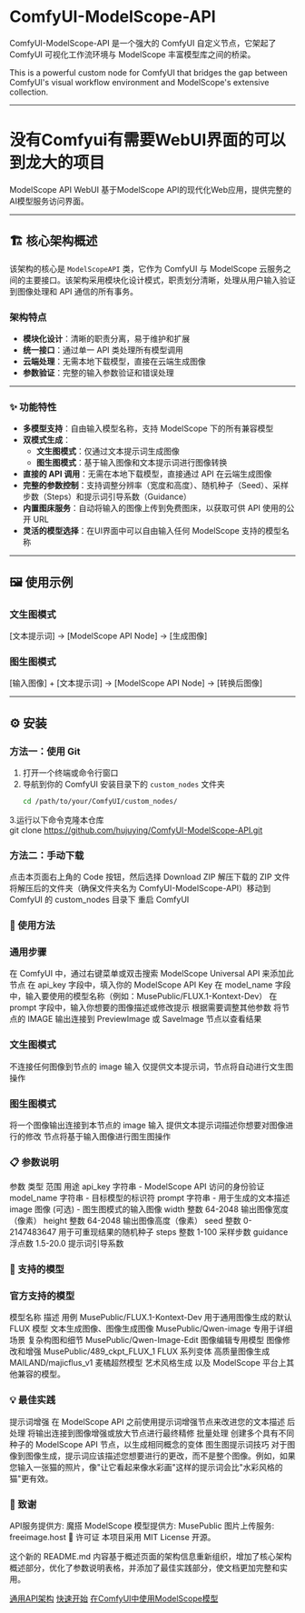 # ComfyUI-ModelScope-API
 
ComfyUI-ModelScope-API 是一个强大的 ComfyUI 自定义节点，它架起了 ComfyUI 可视化工作流环境与 ModelScope 丰富模型库之间的桥梁。
 
This is a powerful custom node for ComfyUI that bridges the gap between ComfyUI's visual workflow environment and ModelScope's extensive collection.

---
# 没有Comfyui有需要WebUI界面的可以到龙大的项目
ModelScope API WebUI
基于ModelScope API的现代化Web应用，提供完整的AI模型服务访问界面。

---
 
## 🏗️ 核心架构概述
 
该架构的核心是 `ModelScopeAPI` 类，它作为 ComfyUI 与 ModelScope 云服务之间的主要接口。该架构采用模块化设计模式，职责划分清晰，处理从用户输入验证到图像处理和 API 通信的所有事务。
 
### 架构特点
 
- **模块化设计**：清晰的职责分离，易于维护和扩展
- **统一接口**：通过单一 API 类处理所有模型调用
- **云端处理**：无需本地下载模型，直接在云端生成图像
- **参数验证**：完整的输入参数验证和错误处理
 
---
 
### ✨ 功能特性
 
- **多模型支持**：自由输入模型名称，支持 ModelScope 下的所有兼容模型
- **双模式生成**：
  - **文生图模式**：仅通过文本提示词生成图像
  - **图生图模式**：基于输入图像和文本提示词进行图像转换
- **直接的 API 调用**：无需在本地下载模型，直接通过 API 在云端生成图像
- **完整的参数控制**：支持调整分辨率（宽度和高度）、随机种子（Seed）、采样步数（Steps）和提示词引导系数（Guidance）
- **内置图床服务**：自动将输入的图像上传到免费图床，以获取可供 API 使用的公开 URL
- **灵活的模型选择**：在UI界面中可以自由输入任何 ModelScope 支持的模型名称
 
---
 
## 🖼️ 使用示例
 
### 文生图模式
 
[文本提示词] → [ModelScope API Node] → [生成图像]
 
### 图生图模式
 
[输入图像] + [文本提示词] → [ModelScope API Node] → [转换后图像]
 
---
 
## ⚙️ 安装
 
### 方法一：使用 Git
 
1. 打开一个终端或命令行窗口
2. 导航到你的 ComfyUI 安装目录下的 `custom_nodes` 文件夹
   ```bash
   cd /path/to/your/ComfyUI/custom_nodes/
3.运行以下命令克隆本仓库   
git clone https://github.com/hujuying/ComfyUI-ModelScope-API.git
### 方法二：手动下载
点击本页面右上角的 Code 按钮，然后选择 Download ZIP
解压下载的 ZIP 文件
将解压后的文件夹（确保文件夹名为 ComfyUI-ModelScope-API）移动到 ComfyUI 的 custom_nodes 目录下
重启 ComfyUI

### 🚀 使用方法
### 通用步骤
在 ComfyUI 中，通过右键菜单或双击搜索 ModelScope Universal API 来添加此节点
在 api_key 字段中，填入你的 ModelScope API Key
在 model_name 字段中，输入要使用的模型名称（例如：MusePublic/FLUX.1-Kontext-Dev）
在 prompt 字段中，输入你想要的图像描述或修改提示
根据需要调整其他参数
将节点的 IMAGE 输出连接到 PreviewImage 或 SaveImage 节点以查看结果

### 文生图模式

不连接任何图像到节点的 image 输入
仅提供文本提示词，节点将自动进行文生图操作

### 图生图模式

将一个图像输出连接到本节点的 image 输入
提供文本提示词描述你想要对图像进行的修改
节点将基于输入图像进行图生图操作

### 📋 参数说明

参数	类型	范围	用途
api_key	字符串	-	ModelScope API 访问的身份验证
model_name	字符串	-	目标模型的标识符
prompt	字符串	-	用于生成的文本描述
image	图像 (可选)	-	图生图模式的输入图像
width	整数	64-2048	输出图像宽度（像素）
height	整数	64-2048	输出图像高度（像素）
seed	整数	0-2147483647	用于可重现结果的随机种子
steps	整数	1-100	采样步数
guidance	浮点数	1.5-20.0	提示词引导系数

### 🎯 支持的模型

### 官方支持的模型
模型名称	描述	用例
MusePublic/FLUX.1-Kontext-Dev	用于通用图像生成的默认 FLUX 模型	文本生成图像、图像生成图像
MusePublic/Qwen-image	专用于详细场景	复杂构图和细节
MusePublic/Qwen-Image-Edit	图像编辑专用模型	图像修改和增强
MusePublic/489_ckpt_FLUX_1	FLUX 系列变体	高质量图像生成
MAILAND/majicflus_v1	麦橘超然模型	艺术风格生成
以及 ModelScope 平台上其他兼容的模型。

### 💡 最佳实践
提示词增强
在 ModelScope API 之前使用提示词增强节点来改进您的文本描述
后处理
将输出连接到图像增强或放大节点进行最终精修
批量处理
创建多个具有不同种子的 ModelScope API 节点，以生成相同概念的变体
图生图提示词技巧
对于图像到图像生成，提示词应该描述您想要进行的更改，而不是整个图像。例如，如果您输入一张猫的照片，像"让它看起来像水彩画"这样的提示词会比"水彩风格的猫"更有效。

### 🙏 致谢
API服务提供方: 魔搭 ModelScope
模型提供方: MusePublic
图片上传服务: freeimage.host
📄 许可证
本项目采用 MIT License 开源。


这个新的 README.md 内容基于概述页面的架构信息重新组织，增加了核心架构概述部分，优化了参数说明表格，并添加了最佳实践部分，使文档更加完整和实用。

[通用API架构](4-universal-api-architecture)
[快速开始](2-quick-start)
[在ComfyUI中使用ModelScope模型](3-working-with-modelscope-models-in-comfyui)
